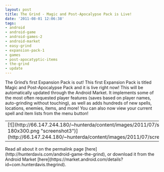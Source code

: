 ```yaml
---
layout: post
title: The Grind - Magic and Post-Apocalypse Pack is Live!
date: '2011-08-01 12:06:38'
tags:
- android
- android-game
- android-games-2
- android-market
- easy-grind
- expansion-pack-1
- games
- post-apocatyptic-items
- the-grind
- update
---
```



The Grind’s first Expansion Pack is out! This first Expansion Pack is titled Magic and Post-Apocalypse Pack and it is live right now! This will be automatically updated through the Android Market. It implements some of the most often requested player features (saves based on player names, auto-grinding without touching), as well as adds hundreds of new spells, locations, enemies, items, and more! You can also now view your current spell and item lists from the menu button!

<table><tr><td>[![](http://66.147.244.180/~hunterda/content/images/2011/07/screenshot361-180x300.png "screenshot3")](http://66.147.244.180/~hunterda/content/images/2011/07/screenshot361.png)</td><td>[![](http://66.147.244.180/~hunterda/content/images/2011/07/screenshot41-180x300.png "screenshot4")](http://66.147.244.180/~hunterda/content/images/2011/07/screenshot41.png)</td><td>[![](http://66.147.244.180/~hunterda/content/images/2011/07/screenshot51-180x300.png "screenshot5")](http://66.147.244.180/~hunterda/content/images/2011/07/screenshot51.png)</td></tr></table>Read all about it on the permalink page [here](http://hunterdavis.com/android-game-the-grind), or download it from the Android Market [here](https://market.android.com/details?id=com.hunterdavis.thegrind).


